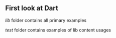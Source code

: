 First look at Dart
-------------------

*lib* folder contains all primary examples

*test* folder contains examples of lib content usages